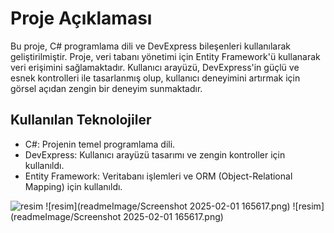 # Proje Açıklaması

Bu proje, C# programlama dili ve DevExpress bileşenleri kullanılarak geliştirilmiştir. Proje, veri tabanı yönetimi için Entity Framework'ü kullanarak veri erişimini sağlamaktadır. Kullanıcı arayüzü, DevExpress'in güçlü ve esnek kontrolleri ile tasarlanmış olup, kullanıcı deneyimini artırmak için görsel açıdan zengin bir deneyim sunmaktadır.

## Kullanılan Teknolojiler
- C#: Projenin temel programlama dili.
- DevExpress: Kullanıcı arayüzü tasarımı ve zengin kontroller için kullanıldı.
- Entity Framework: Veritabanı işlemleri ve ORM (Object-Relational Mapping) için kullanıldı.

![resim](readmeImage/Screenshot_2025-02-01_165106.png)
![resim](readmeImage/Screenshot 2025-02-01 165617.png)
![resim](readmeImage/Screenshot 2025-02-01 165617.png)
